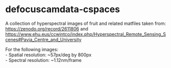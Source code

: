 # defocuscamdata-cspaces
A collection of hyperspectral images of fruit and related matfiles taken from: https://zenodo.org/record/2611806 and https://www.ehu.eus/ccwintco/index.php/Hyperspectral_Remote_Sensing_Scenes#Pavia_Centre_and_University

For the following images:<br>
    - Spatial resolution: ~57px/deg by 800px <br>
    - Spectral resolution: ~1.12nm/frame <br>

